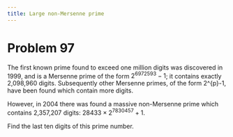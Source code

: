 ```yaml
---
title: Large non-Mersenne prime
---
```

# Problem 97

The first known prime found to exceed one million digits was discovered in 1999, and is a Mersenne prime of the form $2^{6972593}-1$; it contains exactly 2,098,960 digits. Subsequently other Mersenne primes, of the form 2^{p}-1, have been found which contain more digits.

However, in 2004 there was found a massive non-Mersenne prime which contains 2,357,207 digits: $28433 \times 2^{7830457}+1$.

Find the last ten digits of this prime number.